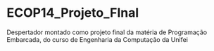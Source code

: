 # ECOP14_Projeto_FInal
Despertador montado como projeto final da matéria de Programação Embarcada, do curso de Engenharia da Computação da Unifei
